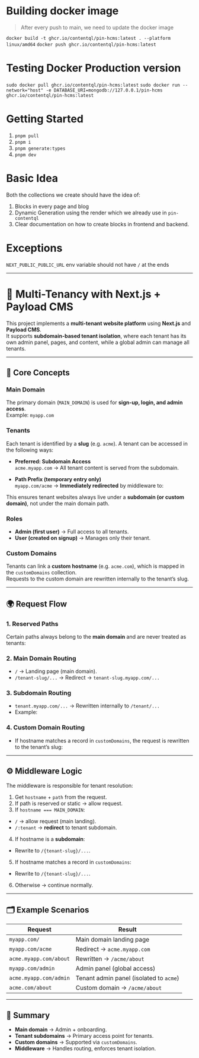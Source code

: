 # Building docker image

> After every push to main, we need to update the docker image

`docker build -t ghcr.io/contentql/pin-hcms:latest . --platform linux/amd64`
`docker push ghcr.io/contentql/pin-hcms:latest`

# Testing Docker Production version

`sudo docker pull ghcr.io/contentql/pin-hcms:latest`
`sudo docker run --network="host" -e DATABASE_URI=mongodb://127.0.0.1/pin-hcms ghcr.io/contentql/pin-hcms:latest`

# Getting Started

1. `pnpm pull`
2. `pnpm i`
3. `pnpm generate:types`
4. `pnpm dev`

# Basic Idea

Both the collections we create should have the idea of:

1. Blocks in every page and blog
2. Dynamic Generation using the render which we already use in `pin-contentql`
3. Clear documentation on how to create blocks in frontend and backend.

# Exceptions

`NEXT_PUBLIC_PUBLIC_URL` env variable should not have `/` at the ends

---

# 🏢 Multi-Tenancy with Next.js + Payload CMS

This project implements a **multi-tenant website platform** using **Next.js**
and **Payload CMS**.  
It supports **subdomain-based tenant isolation**, where each tenant has its own
admin panel, pages, and content, while a global admin can manage all tenants.

---

## 🔑 Core Concepts

### **Main Domain**

The primary domain (`MAIN_DOMAIN`) is used for **sign-up, login, and admin
access**.  
Example: `myapp.com`

### **Tenants**

Each tenant is identified by a **slug** (e.g. `acme`). A tenant can be accessed
in the following ways:

- **Preferred: Subdomain Access**  
  `acme.myapp.com` → All tenant content is served from the subdomain.

- **Path Prefix (temporary entry only)**  
  `myapp.com/acme` → **Immediately redirected** by middleware to:

This ensures tenant websites always live under a **subdomain (or custom
domain)**, not under the main domain path.

### **Roles**

- **Admin (first user)** → Full access to all tenants.
- **User (created on signup)** → Manages only their tenant.

### **Custom Domains**

Tenants can link a **custom hostname** (e.g. `acme.com`), which is mapped in the
`customDomains` collection.  
Requests to the custom domain are rewritten internally to the tenant’s slug.

---

## 🌍 Request Flow

### **1. Reserved Paths**

Certain paths always belong to the **main domain** and are never treated as
tenants:

### **2. Main Domain Routing**

- `/` → Landing page (main domain).
- `/tenant-slug/...` → Redirect → `tenant-slug.myapp.com/...`

### **3. Subdomain Routing**

- `tenant.myapp.com/...` → Rewritten internally to `/tenant/...`
- Example:

### **4. Custom Domain Routing**

- If hostname matches a record in `customDomains`, the request is rewritten to
  the tenant’s slug:

---

## ⚙️ Middleware Logic

The middleware is responsible for tenant resolution:

1. Get `hostname` + `path` from the request.
2. If path is reserved or static → allow request.
3. If `hostname === MAIN_DOMAIN`:

- `/` → allow request (main landing).
- `/:tenant` → **redirect** to tenant subdomain.

4. If hostname is a **subdomain**:

- Rewrite to `/{tenant-slug}/...`.

5. If hostname matches a record in `customDomains`:

- Rewrite to `/{tenant-slug}/...`.

6. Otherwise → continue normally.

---

## 🗂 Example Scenarios

| Request                | Result                                  |
| ---------------------- | --------------------------------------- |
| `myapp.com/`           | Main domain landing page                |
| `myapp.com/acme`       | Redirect → `acme.myapp.com`             |
| `acme.myapp.com/about` | Rewritten → `/acme/about`               |
| `myapp.com/admin`      | Admin panel (global access)             |
| `acme.myapp.com/admin` | Tenant admin panel (isolated to `acme`) |
| `acme.com/about`       | Custom domain → `/acme/about`           |

---

## 📖 Summary

- **Main domain** → Admin + onboarding.
- **Tenant subdomains** → Primary access point for tenants.
- **Custom domains** → Supported via `customDomains`.
- **Middleware** → Handles routing, enforces tenant isolation.
